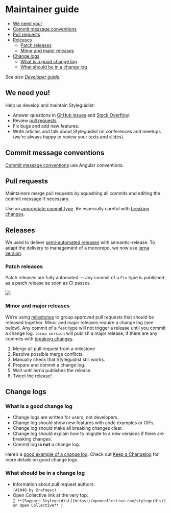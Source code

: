 # Maintainer guide

<!-- To update run: npx markdown-toc -i docs/Maintenance.md -->

<!-- toc -->

- [We need you!](#we-need-you)
- [Commit message conventions](#commit-message-conventions)
- [Pull requests](#pull-requests)
- [Releases](#releases)
  - [Patch releases](#patch-releases)
  - [Minor and major releases](#minor-and-major-releases)
- [Change logs](#change-logs)
  - [What is a good change log](#what-is-a-good-change-log)
  - [What should be in a change log](#what-should-be-in-a-change-log)

<!-- tocstop -->

_See also [Developer guide](Development.md)._

## We need you!

Help us develop and maintain Styleguidist:

- Answer questions in [GitHub issues](https://github.com/styleguidist/react-styleguidist/issues) and [Stack Overflow](https://stackoverflow.com/questions/tagged/react-styleguidist).
- Review [pull requests](https://github.com/styleguidist/react-styleguidist/pulls).
- Fix bugs and add new features.
- Write articles and talk about Styleguidist on conferences and meetups (we’re always happy to review your texts and slides).

## Commit message conventions

[Commit message conventions](https://github.com/angular/angular.js/blob/master/DEVELOPERS.md#-git-commit-guidelines) use Angular conventions.

## Pull requests

Maintainers merge pull requests by squashing all commits and editing the commit message if necessary.

Use an [appropriate commit type](https://github.com/angular/angular.js/blob/master/DEVELOPERS.md#type). Be especially careful with [breaking changes](https://github.com/angular/angular.js/blob/master/DEVELOPERS.md#footer).

## Releases

We used to deliver [semi-automated releases](http://blog.sapegin.me/all/semantic-release) with semantic-release. To adapt the delivery to management of a monorepo, we now use [lerna version](https://github.com/lerna/lerna/tree/master/commands/version).

### Patch releases

Patch releases are fully automated — any commit of a `Fix` type is published as a patch release as soon as CI passes.

![](https://d3vv6lp55qjaqc.cloudfront.net/items/1T3v1z0c3f1I1E3l0B3s/patch-commit.png)

### Minor and major releases

We’re using [milestones](https://github.com/styleguidist/react-styleguidist/milestones) to group approved pull requests that should be released together. Minor and major releases require a change log (see below). Any commit of a `feat` type will not trigger a release until you commit a change log. `lerna version` will publish a major release, if there are any commits with [breaking changes](https://github.com/conventional-changelog-archived-repos/conventional-changelog-angular/blob/master/convention.md#footer).

1.  Merge all pull request from a milestone
2.  Resolve possible merge conflicts.
3.  Manually check that Styleguidist still works.
4.  Prepare and commit a change log.
5.  Wait until lerna publishes the release.
6.  Tweet the release!

## Change logs

### What is a good change log

- Change logs are written for users, not developers.
- Change log should show new features with code examples or GIFs.
- Change log should make all breaking changes clear.
- Change log should explain how to migrate to a new versions if there are breaking changes.
- Commit log **is not** a change log.

Here’s a [good example of a change log](https://github.com/styleguidist/react-styleguidist/releases/tag/v7.1.0). Check out [Keep a Changelog](https://keepachangelog.com/) for more details on good change logs.

### What should be in a change log

- Information about pull request authors:<br> `(#1040 by @rafaesc)`
- Open Collective link at the very top:<br> `👋 **[Support Styleguidist](https://opencollective.com/styleguidist) on Open Collective** 👋`
